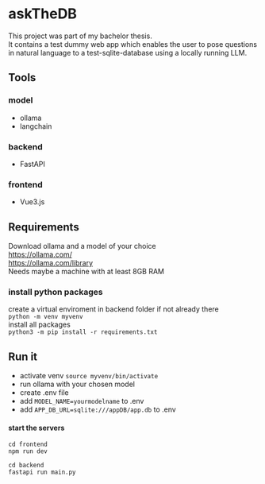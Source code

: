 # askTheDB
This project was part of my bachelor thesis.<br>
It contains a test dummy web app which enables the user to pose questions in natural language to a test-sqlite-database using a locally running LLM.
<br>

## Tools
### model
- ollama
- langchain

### backend
- FastAPI

### frontend 
- Vue3.js

## Requirements
Download ollama and a model of your choice<br>
https://ollama.com/<br>
https://ollama.com/library<br>
Needs maybe a machine with at least 8GB RAM<br>

### install python packages
create a virtual enviroment in backend folder if not already there<br>
```python -m venv myvenv```<br>
install all packages<br>
```python3 -m pip install -r requirements.txt```

## Run it

- activate venv ```source myvenv/bin/activate```
- run ollama with your chosen model
- create .env file 
- add ```MODEL_NAME=yourmodelname``` to .env
- add ```APP_DB_URL=sqlite:///appDB/app.db``` to .env 

#### start the servers
```
cd frontend
npm run dev
```
```
cd backend
fastapi run main.py
```




